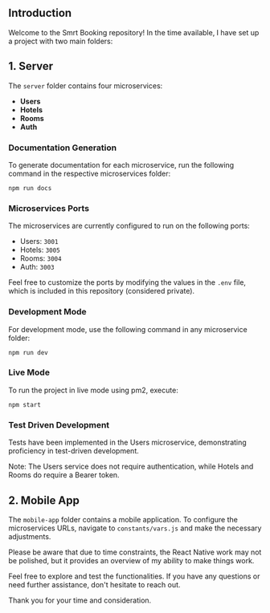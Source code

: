 Introduction
------------

Welcome to the Smrt Booking repository! In the time available, I have set up a project with two main folders:

1\. Server
----------

The `server` folder contains four microservices:

*   **Users**
*   **Hotels**
*   **Rooms**
*   **Auth**

### Documentation Generation

To generate documentation for each microservice, run the following command in the respective microservices folder:

`npm run docs`

### Microservices Ports

The microservices are currently configured to run on the following ports:

*   Users: `3001`
*   Hotels: `3005`
*   Rooms: `3004`
*   Auth: `3003`

Feel free to customize the ports by modifying the values in the `.env` file, which is included in this repository (considered private).

### Development Mode

For development mode, use the following command in any microservice folder:

`npm run dev`

### Live Mode

To run the project in live mode using pm2, execute:

`npm start`

### Test Driven Development

Tests have been implemented in the Users microservice, demonstrating proficiency in test-driven development.

Note: The Users service does not require authentication, while Hotels and Rooms do require a Bearer token.

2\. Mobile App
--------------

The `mobile-app` folder contains a mobile application. To configure the microservices URLs, navigate to `constants/vars.js` and make the necessary adjustments.

Please be aware that due to time constraints, the React Native work may not be polished, but it provides an overview of my ability to make things work.

Feel free to explore and test the functionalities. If you have any questions or need further assistance, don't hesitate to reach out.

Thank you for your time and consideration.